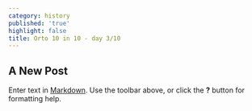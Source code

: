 ```yaml
---
category: history
published: 'true'
highlight: false
title: Orto 10 in 10 - day 3/10
---
```

## A New Post

Enter text in [Markdown](http://daringfireball.net/projects/markdown/). Use the toolbar above, or click the **?** button for formatting help.
